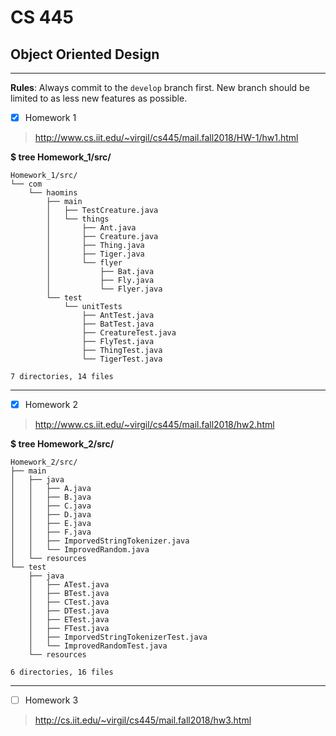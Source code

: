 # CS 445
## Object Oriented Design
---
__Rules__: Always commit to the ```develop``` branch first. New branch should be limited to as less new features as possible.

- [x] Homework 1

> http://www.cs.iit.edu/~virgil/cs445/mail.fall2018/HW-1/hw1.html

__$ tree Homework_1/src/__
```
Homework_1/src/
└── com
    └── haomins
        ├── main
        │   ├── TestCreature.java
        │   └── things
        │       ├── Ant.java
        │       ├── Creature.java
        │       ├── Thing.java
        │       ├── Tiger.java
        │       └── flyer
        │           ├── Bat.java
        │           ├── Fly.java
        │           └── Flyer.java
        └── test
            └── unitTests
                ├── AntTest.java
                ├── BatTest.java
                ├── CreatureTest.java
                ├── FlyTest.java
                ├── ThingTest.java
                └── TigerTest.java

7 directories, 14 files
```
---
- [x] Homework 2

> http://www.cs.iit.edu/~virgil/cs445/mail.fall2018/hw2.html

__$ tree Homework_2/src/__
```
Homework_2/src/
├── main
│   ├── java
│   │   ├── A.java
│   │   ├── B.java
│   │   ├── C.java
│   │   ├── D.java
│   │   ├── E.java
│   │   ├── F.java
│   │   ├── ImporvedStringTokenizer.java
│   │   └── ImprovedRandom.java
│   └── resources
└── test
    ├── java
    │   ├── ATest.java
    │   ├── BTest.java
    │   ├── CTest.java
    │   ├── DTest.java
    │   ├── ETest.java
    │   ├── FTest.java
    │   ├── ImporvedStringTokenizerTest.java
    │   └── ImprovedRandomTest.java
    └── resources

6 directories, 16 files
```

---
- [ ] Homework 3

> http://cs.iit.edu/~virgil/cs445/mail.fall2018/hw3.html
